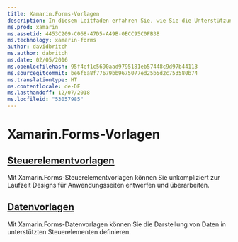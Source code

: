 ```yaml
---
title: Xamarin.Forms-Vorlagen
description: In diesem Leitfaden erfahren Sie, wie Sie die Unterstützung für Vorlagen von Xamarin.Forms nutzen können. Dazu zählen Steuerelementvorlagen, mit denen Sie Seiten zur Laufzeit mühelos entwerfen und überarbeiten können, und Datenvorlagen, die die Darstellung von Daten in unterstützten Steuerelementen definieren.
ms.prod: xamarin
ms.assetid: 4453C209-C068-47D5-A49B-0ECC95C0FB3B
ms.technology: xamarin-forms
author: davidbritch
ms.author: dabritch
ms.date: 02/05/2016
ms.openlocfilehash: 95f4ef1c5690aad9795181eb57448c9d97b44113
ms.sourcegitcommit: be6f6a8f77679bb9675077ed25b5d2c753580b74
ms.translationtype: HT
ms.contentlocale: de-DE
ms.lasthandoff: 12/07/2018
ms.locfileid: "53057985"
---
```

# <a name="xamarinforms-templates"></a>Xamarin.Forms-Vorlagen

## <a name="control-templatescontrol-templatesindexmd"></a>[Steuerelementvorlagen](control-templates/index.md)

Mit Xamarin.Forms-Steuerelementvorlagen können Sie unkompliziert zur Laufzeit Designs für Anwendungsseiten entwerfen und überarbeiten.

## <a name="data-templatesdata-templatesindexmd"></a>[Datenvorlagen](data-templates/index.md)

Mit Xamarin.Forms-Datenvorlagen können Sie die Darstellung von Daten in unterstützten Steuerelementen definieren.

